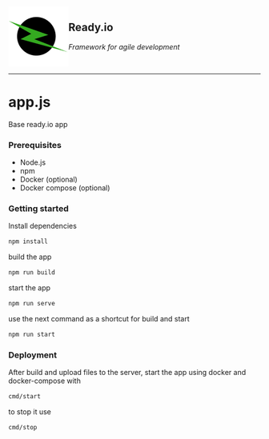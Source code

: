 <img src="logo.png" alt="logo" align="left" />


## Ready.io

*Framework for agile development*

<br>

---

# app.js 

Base ready.io app

### Prerequisites

- Node.js
- npm
- Docker (optional)
- Docker compose (optional)

### Getting started

Install dependencies

```bash
npm install
```

build the app

```bash
npm run build
```

start the app

```bash
npm run serve
```

use the next command as a shortcut for build and start

```bash
npm run start
```

### Deployment

After build and upload files to the server, start the app using docker and docker-compose with

```bash
cmd/start
```

to stop it use

```bash
cmd/stop
```


